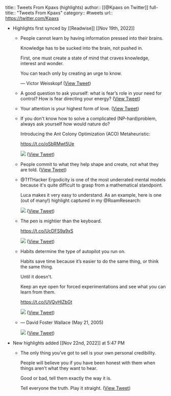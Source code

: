 title:: Tweets From Kpaxs (highlights)
author:: [[@Kpaxs on Twitter]]
full-title:: "Tweets From Kpaxs"
category:: #tweets
url:: https://twitter.com/Kpaxs

- Highlights first synced by [[Readwise]] [[Nov 19th, 2022]]
	- People cannot learn by having information pressed into their brains.
	  
	  Knowledge has to be sucked into the brain, not pushed in.
	  
	  First, one must create a state of mind that craves knowledge, interest and wonder.
	  
	  You can teach only by creating an urge to know.
	  
	  — Victor Weisskopf ([View Tweet](https://twitter.com/Kpaxs/status/1260515900790358016))
	- A good question to ask yourself: what is fear’s role in your need for control? How is fear directing your energy? ([View Tweet](https://twitter.com/Kpaxs/status/1446762386996695043))
	- Your attention is your highest form of love. ([View Tweet](https://twitter.com/Kpaxs/status/1450904623808753667))
	- If you don't know how to solve a complicated (NP-hard)problem, always ask yourself how would nature do?
	  
	  Introducing the Ant Colony Optimization (ACO) Metaheuristic:
	  
	  https://t.co/oSbRMwt5Ue 
	  
	  ![](https://pbs.twimg.com/media/FDP9E6tVIAEKgLl.png) ([View Tweet](https://twitter.com/Kpaxs/status/1455785367538257921))
	- People commit to what they help shape and create, not what they are told. ([View Tweet](https://twitter.com/Kpaxs/status/1458678230202785800))
	- @TfTHacker Ergodicity is one of the most underrated mental models because it's quite difficult to grasp from a mathematical standpoint.
	  
	  Luca makes it very easy to understand. As an example, here is one (out of many!) highlight captured in my @RoamResearch: 
	  
	  ![](https://pbs.twimg.com/media/FI7VS-cWUAAOFHb.jpg) ([View Tweet](https://twitter.com/Kpaxs/status/1481359610594447364))
	- The pen is mightier than the keyboard.
	  
	  https://t.co/UcDFS9a9xS 
	  
	  ![](https://pbs.twimg.com/media/FJrpG6AVkAA06hX.jpg) ([View Tweet](https://twitter.com/Kpaxs/status/1484755335243915264))
	- Habits determine the type of autopilot you run on.
	  
	  Habits save time because it’s easier to do the same thing, or think the same thing.
	  
	  Until it doesn't.
	  
	  Keep an eye open for forced experimentations and see what you can learn from them.
	  
	  https://t.co/UVQyHlZbGt 
	  
	  ![](https://pbs.twimg.com/media/FNs5kKtVsAYcaad.jpg) ([View Tweet](https://twitter.com/Kpaxs/status/1502858197249363969))
	- — David Foster Wallace (May 21, 2005) 
	  
	  ![](https://pbs.twimg.com/media/FOMLd8SWQAEhOFI.jpg) ([View Tweet](https://twitter.com/Kpaxs/status/1505059656300908546))
- New highlights added [[Nov 22nd, 2022]] at 5:47 PM
	- The only thing you’ve got to sell is your own personal credibility.
	  
	  People will believe you if you have been honest with them when things aren’t what they want to hear.
	  
	  Good or bad, tell them exactly the way it is.
	  
	  Tell everyone the truth. Play it straight. ([View Tweet](https://twitter.com/Kpaxs/status/1594925449540517889))
